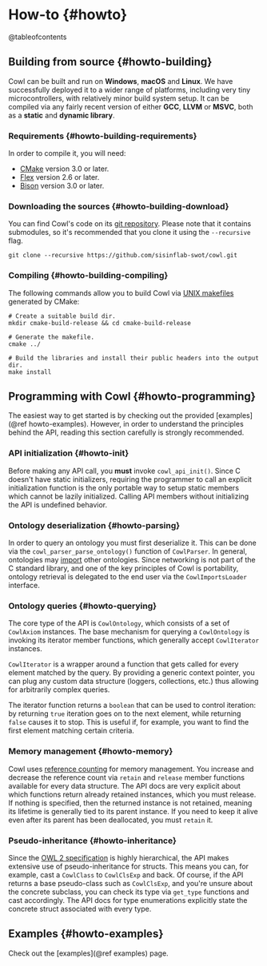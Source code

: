# How-to {#howto}

@tableofcontents

## Building from source {#howto-building}

Cowl can be built and run on **Windows**, **macOS** and **Linux**. We have successfully
deployed it to a wider range of platforms, including very tiny microcontrollers,
with relatively minor build system setup. It can be compiled via any fairly recent version
of either **GCC**, **LLVM** or **MSVC**, both as a **static** and **dynamic library**.

### Requirements {#howto-building-requirements}

In order to compile it, you will need:

- [CMake](https://cmake.org) version 3.0 or later.
- [Flex](https://github.com/westes/flex) version 2.6 or later.
- [Bison](https://www.gnu.org/software/bison) version 3.0 or later.

### Downloading the sources {#howto-building-download}

You can find Cowl's code on its [git repository](https://github.com/sisinflab-swot/cowl).
Please note that it contains submodules, so it's recommended that you clone it using the
`--recursive` flag.

```
git clone --recursive https://github.com/sisinflab-swot/cowl.git
```

### Compiling {#howto-building-compiling}

The following commands allow you to build Cowl
via [UNIX makefiles](https://www.gnu.org/software/make) generated by CMake:

```
# Create a suitable build dir.
mkdir cmake-build-release && cd cmake-build-release

# Generate the makefile.
cmake ../

# Build the libraries and install their public headers into the output dir.
make install
```

## Programming with Cowl {#howto-programming}

The easiest way to get started is by checking out the provided [examples](@ref howto-examples).
However, in order to understand the principles behind the API, reading
this section carefully is strongly recommended.

### API initialization {#howto-init}

Before making any API call, you **must** invoke `cowl_api_init()`. Since C doesn't have
static initializers, requiring the programmer to call an explicit initialization function
is the only portable way to setup static members which cannot be lazily initialized.
Calling API members without initializing the API is undefined behavior.

### Ontology deserialization {#howto-parsing}

In order to query an ontology you must first deserialize it. This can be done via the
`cowl_parser_parse_ontology()` function of `CowlParser`. In general, ontologies may
[import](https://www.w3.org/TR/owl2-syntax/#Imports) other ontologies. Since networking
is not part of the C standard library, and one of the key principles of Cowl is portability,
ontology retrieval is delegated to the end user via the `CowlImportsLoader` interface.

### Ontology queries {#howto-querying}

The core type of the API is `CowlOntology`, which consists of a set of `CowlAxiom`
instances. The base mechanism for querying a `CowlOntology` is invoking its iterator
member functions, which generally accept `CowlIterator` instances.

`CowlIterator` is a wrapper around a function that gets called for every element matched
by the query. By providing a generic context pointer, you can plug any custom data structure
(loggers, collections, etc.) thus allowing for arbitrarily complex queries.

The iterator function returns a `boolean` that can be used to control iteration:
by returning `true` iteration goes on to the next element, while returning `false`
causes it to stop. This is useful if, for example, you want to find the first element
matching certain criteria.

### Memory management {#howto-memory}

Cowl uses [reference counting](https://en.wikipedia.org/wiki/Reference_counting)
for memory management. You increase and decrease the reference count via `retain` and `release`
member functions available for every data structure. The API docs are very explicit
about which functions return already retained instances, which you must release. If nothing is
specified, then the returned instance is not retained, meaning its lifetime is generally
tied to its parent instance. If you need to keep it alive even after its parent has been
deallocated, you must `retain` it.

### Pseudo-inheritance {#howto-inheritance}

Since the [OWL 2 specification](https://www.w3.org/TR/owl2-syntax) is highly hierarchical,
the API makes extensive use of pseudo-inheritance for structs. This means you can, for example,
cast a `CowlClass` to `CowlClsExp` and back. Of course, if the API returns a base pseudo-class
such as `CowlClsExp`, and you're unsure about the concrete subclass, you can check
its type via `get_type` functions and cast accordingly.
The API docs for type enumerations explicitly state the concrete struct associated with every type.

## Examples {#howto-examples}

Check out the [examples](@ref examples) page.
